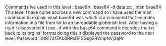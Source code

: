 Commands Ive used in this level : base64 , base64 -d data.txt , man base64 
This level I have come accross a new command so I have used the man command to explain what base64 was which is a command that encodes information in a file from txt to an unreadable gibberish text. After having a read I discovered if I use -d with the base64 command it decodes the txt back to its orginal format doing this it displayed the password to the next level. 
Password : dtR173fZKb0RRsDFSGsg2RWnpNVj3qRr
